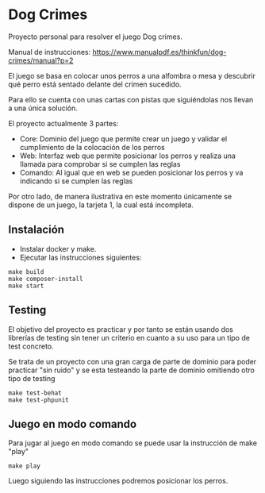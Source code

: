 # Dog Crimes
Proyecto personal para resolver el juego Dog crimes.

Manual de instrucciones: https://www.manualpdf.es/thinkfun/dog-crimes/manual?p=2

El juego se basa en colocar unos perros a una alfombra o mesa y descubrir qué perro está
sentado delante del crimen sucedido.

Para ello se cuenta con unas cartas con pistas que siguiéndolas nos llevan a una única solución.

El proyecto actualmente 3 partes:

* Core: Dominio del juego que permite crear un juego y validar el cumplimiento de la colocación de los perros
* Web: Interfaz web que permite posicionar los perros y realiza una llamada para comprobar si se cumplen las reglas
* Comando: Al igual que en web se pueden posicionar los perros y va indicando si se cumplen las reglas

Por otro lado, de manera ilustrativa en este momento únicamente se dispone de un juego, la tarjeta 1, la cual está incompleta.

## Instalación

* Instalar docker y make.
* Ejecutar las instrucciones siguientes:

````shell
make build
make composer-install
make start
````

## Testing

El objetivo del proyecto es practicar y por tanto se están usando dos librerías de testing
sin tener un criterio en cuanto a su uso para un tipo de test concreto.

Se trata de un proyecto con una gran carga de parte de dominio para poder practicar "sin ruido"
y se esta testeando la parte de dominio omitiendo otro tipo de testing

````shell
make test-behat
make test-phpunit
````

## Juego en modo comando

Para jugar al juego en modo comando se puede usar la instrucción de make "play" 

````shell
make play
````

Luego siguiendo las instrucciones podremos posicionar los perros.

